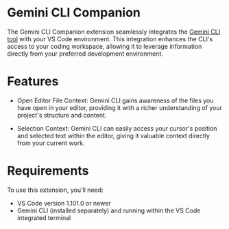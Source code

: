 # Gemini CLI Companion
The Gemini CLI Companion extension seamlessly integrates the [Gemini CLI tool](https://github.com/google-gemini/gemini-cli) with your VS Code environment. This integration enhances the CLI's access to your coding workspace, allowing it to leverage information directly from your preferred development environment.

# Features
* Open Editor File Context: Gemini CLI gains awareness of the files you have open in your editor, providing it with a richer understanding of your project's structure and content.

* Selection Context: Gemini CLI can easily access your cursor's position and selected text within the editor, giving it valuable context directly from your current work.

# Requirements
To use this extension, you'll need:

* VS Code version 1.101.0 or newer
* Gemini CLI (installed separately) and running within the VS Code integrated terminal